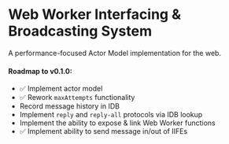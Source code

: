 # Web Worker Interfacing & Broadcasting System

A performance-focused Actor Model implementation for the web.

#### Roadmap to v0.1.0:

-   ✅ Implement actor model
-   ✅ Rework `maxAttempts` functionality
-   Record message history in IDB
-   Implement `reply` and `reply-all` protocols via IDB lookup
-   Implement the ability to expose & link Web Worker functions
-   ✅ Implement ability to send message in/out of IIFEs

